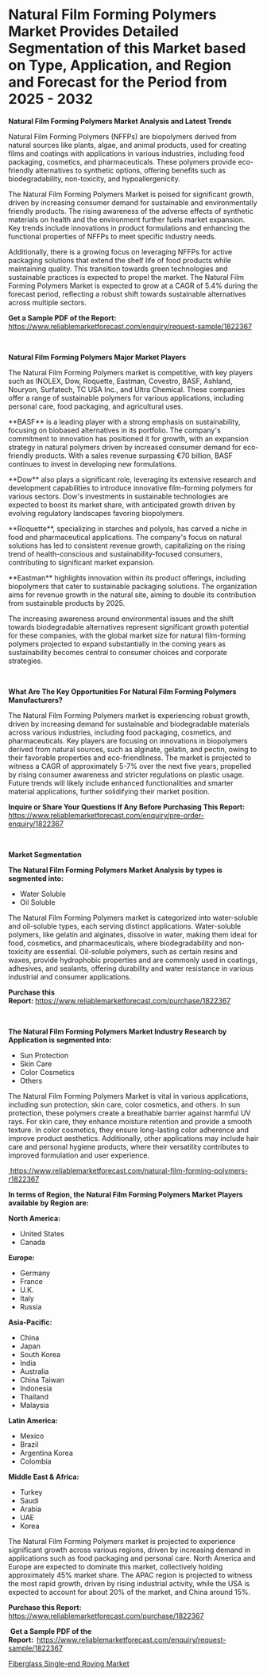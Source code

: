<p><h1>Natural Film Forming Polymers Market Provides Detailed Segmentation of this Market based on Type, Application, and Region and Forecast for the Period from 2025 - 2032</h1></p><p><strong>Natural Film Forming Polymers Market Analysis and Latest Trends</strong></p>
<p><p>Natural Film Forming Polymers (NFFPs) are biopolymers derived from natural sources like plants, algae, and animal products, used for creating films and coatings with applications in various industries, including food packaging, cosmetics, and pharmaceuticals. These polymers provide eco-friendly alternatives to synthetic options, offering benefits such as biodegradability, non-toxicity, and hypoallergenicity.</p><p>The Natural Film Forming Polymers Market is poised for significant growth, driven by increasing consumer demand for sustainable and environmentally friendly products. The rising awareness of the adverse effects of synthetic materials on health and the environment further fuels market expansion. Key trends include innovations in product formulations and enhancing the functional properties of NFFPs to meet specific industry needs. </p><p>Additionally, there is a growing focus on leveraging NFFPs for active packaging solutions that extend the shelf life of food products while maintaining quality. This transition towards green technologies and sustainable practices is expected to propel the market. The Natural Film Forming Polymers Market is expected to grow at a CAGR of 5.4% during the forecast period, reflecting a robust shift towards sustainable alternatives across multiple sectors.</p></p>
<p><strong>Get a Sample PDF of the Report:&nbsp;</strong> <a href="https://www.reliablemarketforecast.com/enquiry/request-sample/1822367?utm_campaign=1102&utm_medium=2&utm_source=Github&utm_content=ia&utm_term=03022025&utm_id=natural-film-forming-polymers">https://www.reliablemarketforecast.com/enquiry/request-sample/1822367</a></p>
<p>&nbsp;</p>
<p><strong>Natural Film Forming Polymers Major Market Players</strong></p>
<p><p>The Natural Film Forming Polymers market is competitive, with key players such as INOLEX, Dow, Roquette, Eastman, Covestro, BASF, Ashland, Nouryon, Surfatech, TC USA Inc., and Ultra Chemical. These companies offer a range of sustainable polymers for various applications, including personal care, food packaging, and agricultural uses.</p><p>**BASF** is a leading player with a strong emphasis on sustainability, focusing on biobased alternatives in its portfolio. The company's commitment to innovation has positioned it for growth, with an expansion strategy in natural polymers driven by increased consumer demand for eco-friendly products. With a sales revenue surpassing €70 billion, BASF continues to invest in developing new formulations.</p><p>**Dow** also plays a significant role, leveraging its extensive research and development capabilities to introduce innovative film-forming polymers for various sectors. Dow's investments in sustainable technologies are expected to boost its market share, with anticipated growth driven by evolving regulatory landscapes favoring biopolymers.</p><p>**Roquette**, specializing in starches and polyols, has carved a niche in food and pharmaceutical applications. The company's focus on natural solutions has led to consistent revenue growth, capitalizing on the rising trend of health-conscious and sustainability-focused consumers, contributing to significant market expansion.</p><p>**Eastman** highlights innovation within its product offerings, including biopolymers that cater to sustainable packaging solutions. The organization aims for revenue growth in the natural site, aiming to double its contribution from sustainable products by 2025.</p><p>The increasing awareness around environmental issues and the shift towards biodegradable alternatives represent significant growth potential for these companies, with the global market size for natural film-forming polymers projected to expand substantially in the coming years as sustainability becomes central to consumer choices and corporate strategies.</p></p>
<p>&nbsp;</p>
<p><strong>What Are The Key Opportunities For Natural Film Forming Polymers Manufacturers?</strong></p>
<p><p>The Natural Film Forming Polymers market is experiencing robust growth, driven by increasing demand for sustainable and biodegradable materials across various industries, including food packaging, cosmetics, and pharmaceuticals. Key players are focusing on innovations in biopolymers derived from natural sources, such as alginate, gelatin, and pectin, owing to their favorable properties and eco-friendliness. The market is projected to witness a CAGR of approximately 5-7% over the next five years, propelled by rising consumer awareness and stricter regulations on plastic usage. Future trends will likely include enhanced functionalities and smarter material applications, further solidifying their market position.</p></p>
<p><strong>Inquire or Share Your Questions If Any Before Purchasing This Report:</strong> <a href="https://www.reliablemarketforecast.com/enquiry/pre-order-enquiry/1822367?utm_campaign=1102&utm_medium=2&utm_source=Github&utm_content=ia&utm_term=03022025&utm_id=natural-film-forming-polymers">https://www.reliablemarketforecast.com/enquiry/pre-order-enquiry/1822367</a></p>
<p>&nbsp;</p>
<p><strong>Market Segmentation</strong></p>
<p><strong>The Natural Film Forming Polymers Market Analysis by types is segmented into:</strong></p>
<p><ul><li>Water Soluble</li><li>Oil Soluble</li></ul></p>
<p><p>The Natural Film Forming Polymers market is categorized into water-soluble and oil-soluble types, each serving distinct applications. Water-soluble polymers, like gelatin and alginates, dissolve in water, making them ideal for food, cosmetics, and pharmaceuticals, where biodegradability and non-toxicity are essential. Oil-soluble polymers, such as certain resins and waxes, provide hydrophobic properties and are commonly used in coatings, adhesives, and sealants, offering durability and water resistance in various industrial and consumer applications.</p></p>
<p><strong>Purchase this Report:&nbsp;</strong><a href="https://www.reliablemarketforecast.com/purchase/1822367?utm_campaign=1102&utm_medium=2&utm_source=Github&utm_content=ia&utm_term=03022025&utm_id=natural-film-forming-polymers">https://www.reliablemarketforecast.com/purchase/1822367</a></p>
<p>&nbsp;</p>
<p><strong>The Natural Film Forming Polymers Market Industry Research by Application is segmented into:</strong></p>
<p><ul><li>Sun Protection</li><li>Skin Care</li><li>Color Cosmetics</li><li>Others</li></ul></p>
<p><p>The Natural Film Forming Polymers Market is vital in various applications, including sun protection, skin care, color cosmetics, and others. In sun protection, these polymers create a breathable barrier against harmful UV rays. For skin care, they enhance moisture retention and provide a smooth texture. In color cosmetics, they ensure long-lasting color adherence and improve product aesthetics. Additionally, other applications may include hair care and personal hygiene products, where their versatility contributes to improved formulation and user experience.</p></p>
<p><a href="https://www.reliablemarketforecast.com/natural-film-forming-polymers-r1822367?utm_campaign=1102&utm_medium=2&utm_source=Github&utm_content=ia&utm_term=03022025&utm_id=natural-film-forming-polymers">&nbsp;https://www.reliablemarketforecast.com/natural-film-forming-polymers-r1822367</a></p>
<p><strong>In terms of Region, the Natural Film Forming Polymers Market Players available by Region are:</strong></p>
<p>
    <p> <strong> North America: </strong>
        <ul>
            <li>United States</li>
            <li>Canada</li>
        </ul>
        </p> 
    <p> <strong> Europe: </strong>
        <ul>
            <li>Germany</li>
            <li>France</li>
            <li>U.K.</li>
            <li>Italy</li>
            <li>Russia</li>
        </ul>
        </p> 
    <p> <strong> Asia-Pacific: </strong>
        <ul>
            <li>China</li>
            <li>Japan</li>
            <li>South Korea</li>
            <li>India</li>
            <li>Australia</li>
            <li>China Taiwan</li>
            <li>Indonesia</li>
            <li>Thailand</li>
            <li>Malaysia</li>
        </ul>
        </p> 
    <p> <strong> Latin America: </strong>
        <ul>
            <li>Mexico</li>
            <li>Brazil</li>
            <li>Argentina Korea</li>
            <li>Colombia</li>
        </ul>
        </p> 
    <p> <strong> Middle East & Africa: </strong>
        <ul>
            <li>Turkey</li>
            <li>Saudi</li>
            <li>Arabia</li>
            <li>UAE</li>
            <li>Korea</li>
        </ul>
    </p>
    </p>
<p><p>The Natural Film Forming Polymers market is projected to experience significant growth across various regions, driven by increasing demand in applications such as food packaging and personal care. North America and Europe are expected to dominate this market, collectively holding approximately 45% market share. The APAC region is projected to witness the most rapid growth, driven by rising industrial activity, while the USA is expected to account for about 20% of the market, and China around 15%.</p></p>
<p><strong>Purchase this Report: </strong><a href="https://www.reliablemarketforecast.com/purchase/1822367?utm_campaign=1102&utm_medium=2&utm_source=Github&utm_content=ia&utm_term=03022025&utm_id=natural-film-forming-polymers">https://www.reliablemarketforecast.com/purchase/1822367</a></p>
<p>&nbsp;<strong>Get a Sample PDF of the Report:&nbsp;&nbsp;</strong><a href="https://www.reliablemarketforecast.com/enquiry/request-sample/1822367?utm_campaign=1102&utm_medium=2&utm_source=Github&utm_content=ia&utm_term=03022025&utm_id=natural-film-forming-polymers">https://www.reliablemarketforecast.com/enquiry/request-sample/1822367</a></p>
<p><strong></strong></p>
<p><p><a href="https://github.com/vimar16th/Market-Research-Report-List-7/blob/main/fiberglass-single-end-roving-market.md?utm_campaign=1102&utm_medium=2&utm_source=Github&utm_content=ia&utm_term=03022025&utm_id=natural-film-forming-polymers">Fiberglass Single-end Roving Market</a></p></p>
